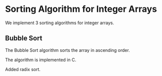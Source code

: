 # Sorting Algorithm for Integer Arrays

We implement 3 sorting algorithms for integer arrays.

## Bubble Sort

The Bubble Sort algorithm sorts the array in ascending order.


The algorithm is implemented in C.

Added radix sort.

